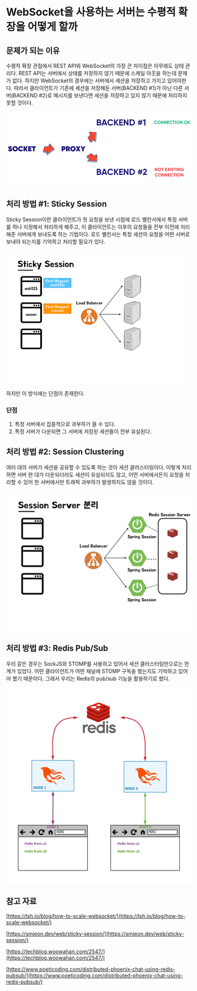 # WebSocket을 사용하는 서버는 수평적 확장을 어떻게 할까

## 문제가 되는 이유

수평적 확장 관점에서 REST API와 WebSocket의 가장 큰 차이점은 아무래도 상태 관리다. REST API는 서버에서 상태를 저장하지 않기 때문에 스케일 아웃을 하는데 문제가 없다. 하지만 WebSocket의 경우에는 서버에서 세션을 저장하고 가지고 있어야한다. 따라서 클라이언트가 기존에 세션을 저장해둔 서버(BACKEND #1)가 아닌 다른 서버(BACKEND #2)로 메시지를 보낸다면 세션을 저장하고 있지 않기 때문에 처리하지 못할 것이다.

![Untitled](assets/Untitled-4550691.png)

## 처리 방법 #1: Sticky Session

Sticky Session이란 클라이언트가 첫 요청을 보낸 시점에 로드 밸런서에서 특정 서버를 하나 지정해서 처리하게 해주고, 이 클라이언트는 이후의 요청들을 전부 이전에 처리해준 서버에게 보내도록 하는 기법이다. 로드 밸런서는 특정 세션의 요청을 어떤 서버로 보내야 되는지를 기억하고 처리할 필요가 있다.

![sticky-session.gif](assets/sticky-session.gif)

하지만 이 방식에는 단점이 존재한다.

### 단점

1. 특정 서버에서 집중적으로 과부하가 올 수 있다.
2. 특정 서버가 다운되면 그 서버에 저장된 세션들이 전부 유실된다.

## 처리 방법 #2: Session Clustering

여러 대의 서버가 세션을 공유할 수 있도록 하는 것이 세션 클러스터링이다. 이렇게 처리하면 서버 한 대가 다운되더라도 세션이 유실되지도 않고, 어떤 서버에서든지 요청을 처리할 수 있어 한 서버에서만 트래픽 과부하가 발생하지도 않을 것이다. 

![Untitled](assets/Untitled%201-4550699.png)

## 처리 방법 #3: Redis Pub/Sub

우리 같은 경우는 SockJS와 STOMP를 사용하고 있어서 세션 클러스터링만으로는 한계가 있었다. 어떤 클라이언트가 어떤 채널에 STOMP 구독을 했는지도 기억하고 있어야 했기 때문이다. 그래서 우리는 Redis의 pub/sub 기능을 활용하기로 했다. 

![Untitled](assets/Untitled%202-4550703.png)

## 참고 자료

[https://tsh.io/blog/how-to-scale-websocket/](https://tsh.io/blog/how-to-scale-websocket/)

[https://smjeon.dev/web/sticky-session/](https://smjeon.dev/web/sticky-session/)

[https://techblog.woowahan.com/2547/](https://techblog.woowahan.com/2547/)

[https://www.poeticoding.com/distributed-phoenix-chat-using-redis-pubsub/](https://www.poeticoding.com/distributed-phoenix-chat-using-redis-pubsub/)